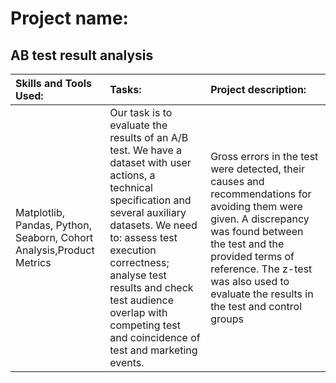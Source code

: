 # Project name:

## AB test result analysis


| Skills and Tools Used: | Tasks: | Project description: |
| :-------------------- | :--------------------- |:---------------------------|
| Matplotlib, Pandas, Python, Seaborn, Сohort Analysis,Product Metrics | Our task is to evaluate the results of an A/B test. We have a dataset with user actions, a technical specification and several auxiliary datasets. We need to: assess test execution correctness; analyse test results and check test audience overlap with competing test and coincidence of test and marketing events.| Gross errors in the test were detected, their causes and recommendations for avoiding them were given. A discrepancy was found between the test and the provided terms of reference. The z-test was also used to evaluate the results in the test and control groups|
